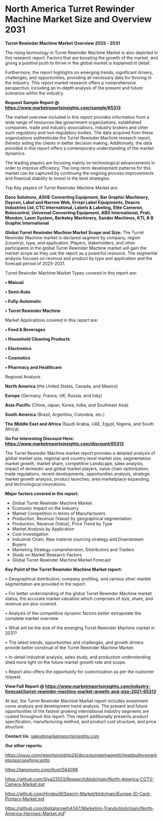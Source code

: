 # North America Turret Rewinder Machine Market Size and Overview 2031

<Strong> Turret Rewinder Machine Market Overview 2025 - 2031</strong>

The rising technology in Turret Rewinder Machine Market is also depicted in this research report. Factors that are boosting the growth of the market, and giving a positive push to thrive in the global market is explained in detail.

Furthermore, the report highlights on emerging trends, significant drivers, challenges, and opportunities, providing all necessary data for thriving in the industry. This report market research offers a comprehensive perspective, including an in-depth analysis of the present and future scenarios within the industry.

<strong>Request Sample Report @ <a href=https://www.marketreportsinsights.com/sample/65313>https://www.marketreportsinsights.com/sample/65313</a></strong>

The market overview included in this report provides information from a wide range of resources like government organizations, established companies, trade and industry associations, industry brokers and other such regulatory and non-regulatory bodies. The data acquired from these organizations authenticate the Turret Rewinder Machine research report, thereby aiding the clients in better decision making. Additionally, the data provided in this report offers a contemporary understanding of the market dynamics.

The leading players are focusing mainly on technological advancements in order to improve efficiency. The long-term development patterns for this market can be captured by continuing the ongoing process improvements and financial stability to invest in the best strategies.

Top Key players of Turret Rewinder Machine Market are:

<strong>Daco Solutions, ASHE Converting Equipment, Bar Graphic Machinery, Daycon, Label and Narrow Web, Errepi Label Equipments, Deacro Industries Ltd, CTC International, Labels & Labeling, Elite Cameron, Rotocontrol, Universal Converting Equipment, ABG International, Prati, Mondon, Laem System, Berkeley Machinery, Sander Machines, KTI, A B Graphic International</strong>

<strong><b>Global Turret Rewinder Machine Market Scope and Size:</b></strong>
The Turret Rewinder Machine market is declared segment by company, region (country), type, and application. Players, stakeholders, and other participants in the global Turret Rewinder Machine market will gain the market scope as they use the report as a powerful resource. The segmental analysis focuses on revenue and product by type and application and the forecast period of 2025-2031.

Turret Rewinder Machine Market Types covered in this report are:

<strong>• Manual

• Semi-Auto

• Fully-Automatic

• Turret Rewinder Machine</strong>

Market Applications covered in this report are:

<strong>• Food & Beverages

• Household Cleaning Products

• Electronics

• Cosmetics

• Pharmacy and Healthcare</strong> 

Regional Analysis

<strong>North America</strong> (the United States, Canada, and Mexico)

<strong>Europe</strong> (Germany, France, UK, Russia, and Italy)

<strong>Asia-Pacific</strong> (China, Japan, Korea, India, and Southeast Asia)

<strong>South America</strong> (Brazil, Argentina, Colombia, etc.)

<strong>The Middle East and Africa</strong> (Saudi Arabia, UAE, Egypt, Nigeria, and South Africa)

<strong>Go For Interesting Discount Here: <a href=https://www.marketreportsinsights.com/discount/65313>https://www.marketreportsinsights.com/discount/65313</a></strong>

The Turret Rewinder Machine market report provides a detailed analysis of global market size, regional and country-level market size, segmentation market growth, market share, competitive Landscape, sales analysis, impact of domestic and global market players, value chain optimization, trade regulations, recent developments, opportunities analysis, strategic market growth analysis, product launches, area marketplace expanding, and technological innovations.

<strong><b>Major factors covered in the report:</b></strong>
<ul>
  <li>Global Turret Rewinder Machine Market </li>
  <li>Economic Impact on the Industry</li>
  <li>Market Competition in terms of Manufacturers</li>
  <li>Production, Revenue (Value) by geographical segmentation</li>
  <li>Production, Revenue (Value), Price Trend by Type</li>
  <li>Market Analysis by Application</li>
  <li>Cost Investigation</li>
  <li>Industrial Chain, Raw material sourcing strategy and Downstream Buyers</li>
  <li>Marketing Strategy comprehension, Distributors and Traders</li>
  <li>Study on Market Research Factors</li>
  <li>Global Turret Rewinder Machine Market Forecast</li>
</ul>

<strong><b>Key Point of the Turret Rewinder Machine Market report:</b></strong>

• Geographical distribution, company profiling, and various other market segmentation are provided in the report.

• For better understanding of the global Turret Rewinder Machine market status, the accurate market valuation which comprises of size, share, and revenue are also covered.

• Analysis of the competitive dynamic factors better extrapolate the complete market overview

• What will be the size of the emerging Turret Rewinder Machine market in 2031?

• The latest trends, opportunities and challenges, and growth drivers provide better construal of the Turret Rewinder Machine Market.

• In-detail industrial analysis, sales study, and production understanding shed more light on the future market growth rate and scope.

• Report also offers the opportunity for customization as per the customer request.

<strong><b>View Full Report @ <a href=https://www.marketreportsinsights.com/industry-forecast/turret-rewinder-machine-market-growth-and-size-2021-65313>https://www.marketreportsinsights.com/industry-forecast/turret-rewinder-machine-market-growth-and-size-2021-65313</a></b></strong>


At last, the Turret Rewinder Machine Market report includes investment come analysis and development trend analysis. The present and future opportunities of the fastest growing international industry segments are coated throughout this report. This report additionally presents product specification, manufacturing method, and product cost structure, and price structure.

<strong>Contact Us:</strong>
sales@marketreportsinsights.com

<strong>Our other reports:</strong>

<a href=https://issuu.com/reportsinsights24/docs/europemagneticheadpulleysmarketsizescopeforecastto>https://issuu.com/reportsinsights24/docs/europemagneticheadpulleysmarketsizescopeforecastto</a>

<a href=https://tanomuno.com/illust/564098>https://tanomuno.com/illust/564098</a>

<a href=https://github.com/Siya23553/Research/blob/main/North-America-CCTV-Camera-Market.md>https://github.com/Siya23553/Research/blob/main/North-America-CCTV-Camera-Market.md</a>

<a href=https://github.com/Hindavii9/Search-Market/blob/main/Europe-ID-Card-Printers-Market.md>https://github.com/Hindavii9/Search-Market/blob/main/Europe-ID-Card-Printers-Market.md</a>

<a href=https://github.com/digitalgrowth4347/Marketing-Trands/blob/main/North-America-Harrows-Market.md>https://github.com/digitalgrowth4347/Marketing-Trands/blob/main/North-America-Harrows-Market.md</a>"
